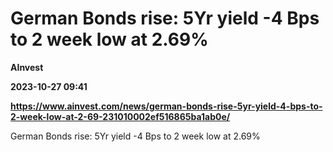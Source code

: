 # German Bonds rise: 5Yr yield -4 Bps to 2 week low at 2.69%
**AInvest**

**2023-10-27 09:41**

**https://www.ainvest.com/news/german-bonds-rise-5yr-yield-4-bps-to-2-week-low-at-2-69-231010002ef516865ba1ab0e/**

German Bonds rise: 5Yr yield -4 Bps to 2 week low at 2.69%